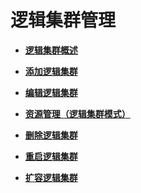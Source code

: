 # 逻辑集群管理<a name="ZH-CN_TOPIC_0000001405636902"></a>

-   **[逻辑集群概述](逻辑集群概述.md)**  

-   **[添加逻辑集群](添加逻辑集群.md)**  

-   **[编辑逻辑集群](编辑逻辑集群.md)**  

-   **[资源管理（逻辑集群模式）](资源管理（逻辑集群模式）.md)**  

-   **[删除逻辑集群](删除逻辑集群.md)**  

-   **[重启逻辑集群](重启逻辑集群.md)**  

-   **[扩容逻辑集群](扩容逻辑集群.md)**  


